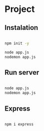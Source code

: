 # Project

## Instalation
```sh

npm init -y

node app.js
nodemon app.js

```

## Run server
```sh

node app.js
nodemon app.js

```

## Express
```sh

npm i express

